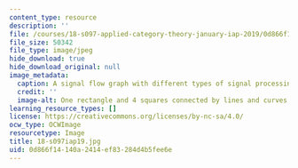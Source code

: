 ```yaml
---
content_type: resource
description: ''
file: /courses/18-s097-applied-category-theory-january-iap-2019/0d866f14140a2414ef83284d4b5fee6e_18-s097iap19.jpg
file_size: 50342
file_type: image/jpeg
hide_download: true
hide_download_original: null
image_metadata:
  caption: A signal flow graph with different types of signal processing units.
  credit: ''
  image-alt: One rectangle and 4 squares connected by lines and curves.
learning_resource_types: []
license: https://creativecommons.org/licenses/by-nc-sa/4.0/
ocw_type: OCWImage
resourcetype: Image
title: 18-s097iap19.jpg
uid: 0d866f14-140a-2414-ef83-284d4b5fee6e
---
```

